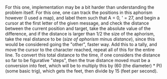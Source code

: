 For this one, implementation may be a bit harder than understanding the problem itself. For this one, one can track the positions in this aphorism however (I used a map), and label them such that A = 0, ' = 27, and begin a cursor at the first letter of the given message, and check the distance between the current position and target, take the absolute value of the difference, and if the distance is larger than 1/2 the size of the aphorism, take the real distance to be (*size of aphorism* minus *distance*), since this would be considered going the "other", faster way. Add this to a tally, and move the cursor to the character reached, repeat all of this for the entire line. To convert this total distance to the time, if one considers the distance so far to be figurative "steps", then the true distance moved must be a conversion into feet, which will be to multiply this by (60 (the diameter) \* PI) (some basic trig), which gets the feet, then divide by 15 (feet per second).
 